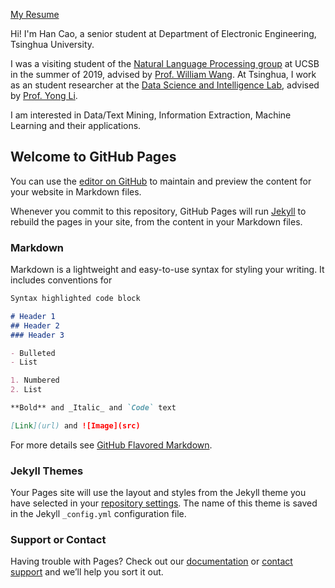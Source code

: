 [My Resume](https://github.com/caoh18/caoh18.github.io/blob/master/CV_HanCao.pdf)

Hi! I'm Han Cao, a senior student at Department of Electronic Engineering, Tsinghua University.

I was a visiting student of the [Natural Language Processing group](http://nlp.cs.ucsb.edu/) at UCSB in the summer of 2019, advised by [Prof. William Wang](https://sites.cs.ucsb.edu/~william/). At Tsinghua, I work as an student researcher at the [Data Science and Intelligence Lab](http://fi.ee.tsinghua.edu.cn/), advised by [Prof. Yong Li](http://fi.ee.tsinghua.edu.cn/~liyong/).

I am interested in Data/Text Mining, Information Extraction, Machine Learning and their applications.

## Welcome to GitHub Pages

You can use the [editor on GitHub](https://github.com/caoh18/caoh18.github.io/edit/master/index.md) to maintain and preview the content for your website in Markdown files.

Whenever you commit to this repository, GitHub Pages will run [Jekyll](https://jekyllrb.com/) to rebuild the pages in your site, from the content in your Markdown files.

### Markdown

Markdown is a lightweight and easy-to-use syntax for styling your writing. It includes conventions for

```markdown
Syntax highlighted code block

# Header 1
## Header 2
### Header 3

- Bulleted
- List

1. Numbered
2. List

**Bold** and _Italic_ and `Code` text

[Link](url) and ![Image](src)
```

For more details see [GitHub Flavored Markdown](https://guides.github.com/features/mastering-markdown/).

### Jekyll Themes

Your Pages site will use the layout and styles from the Jekyll theme you have selected in your [repository settings](https://github.com/caoh18/caoh18.github.io/settings). The name of this theme is saved in the Jekyll `_config.yml` configuration file.

### Support or Contact

Having trouble with Pages? Check out our [documentation](https://help.github.com/categories/github-pages-basics/) or [contact support](https://github.com/contact) and we’ll help you sort it out.
